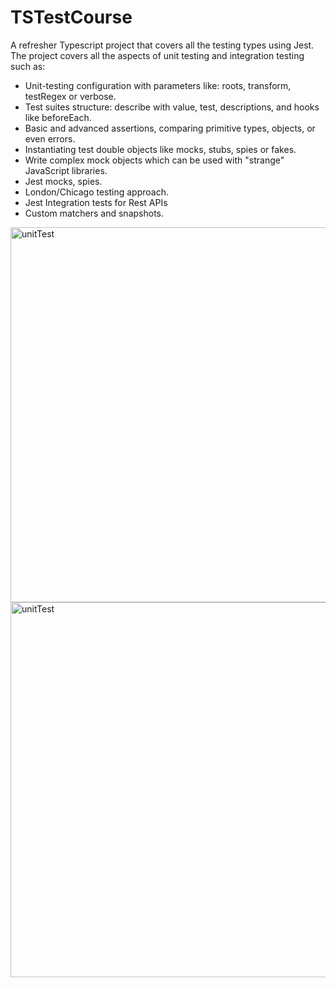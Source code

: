 # TSTestCourse

A refresher Typescript project that covers all the testing types using Jest. The project covers all the aspects of unit testing and integration testing such as: 
  - Unit-testing configuration with parameters like: roots, transform, testRegex or verbose.
  - Test suites structure: describe with value, test, descriptions, and hooks like beforeEach.
  - Basic and advanced assertions, comparing primitive types, objects, or even errors.
  - Instantiating test double objects like mocks, stubs, spies or fakes.
  - Write complex mock objects which can be used with "strange" JavaScript libraries.
  - Jest mocks, spies.
  - London/Chicago testing approach.
  - Jest Integration tests for Rest APIs
  - Custom matchers and snapshots.
<div>
  <img src='https://github.com/user-attachments/assets/0f61e0b5-04f6-4315-8609-0146c496dd94' alt='unitTest' width='600'/>
</div>

<img src='https://github.com/user-attachments/assets/d7a5521c-195d-43ce-ac92-cb078bb34c4d' alt='unitTest' width='600'/>

